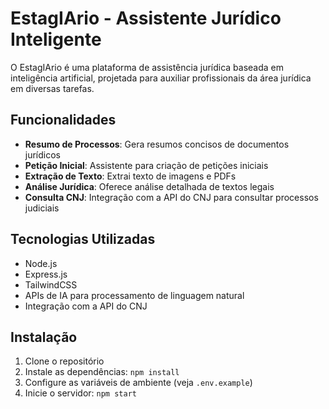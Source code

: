 # EstagIArio - Assistente Jurídico Inteligente

O EstagIArio é uma plataforma de assistência jurídica baseada em inteligência artificial, projetada para auxiliar profissionais da área jurídica em diversas tarefas.

## Funcionalidades

* **Resumo de Processos**: Gera resumos concisos de documentos jurídicos
* **Petição Inicial**: Assistente para criação de petições iniciais
* **Extração de Texto**: Extrai texto de imagens e PDFs 
* **Análise Jurídica**: Oferece análise detalhada de textos legais
* **Consulta CNJ**: Integração com a API do CNJ para consultar processos judiciais

## Tecnologias Utilizadas

* Node.js
* Express.js
* TailwindCSS
* APIs de IA para processamento de linguagem natural
* Integração com a API do CNJ

## Instalação

1. Clone o repositório
2. Instale as dependências: `npm install`
3. Configure as variáveis de ambiente (veja `.env.example`)
4. Inicie o servidor: `npm start`
